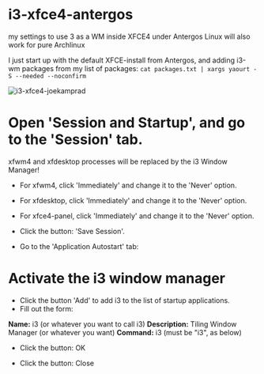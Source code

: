 # i3-xfce4-antergos
my settings to use 3 as a WM inside XFCE4 under Antergos Linux
will also work for pure Archlinux


I just start up with the default XFCE-install from Antergos, and adding i3-wm packages from my list of packages:
`cat packages.txt | xargs yaourt -S --needed --noconfirm`



![i3-xfce4-joekamprad](https://i.imgur.com/Wd5tUxQ.jpg)


# Open 'Session and Startup', and go to the 'Session' tab.

xfwm4 and xfdesktop processes will be replaced by the i3 Window Manager!
* For xfwm4, click 'Immediately' and change it to the  'Never' option.
* For xfdesktop, click 'Immediately' and change it to the 'Never' option.
* For xfce4-panel, click 'Immediately' and change it to the 'Never' option.

* Click the button: 'Save Session'.

* Go to the 'Application Autostart' tab:

# Activate the i3 window manager

* Click the button 'Add' to add i3 to the list of startup applications.
* Fill out the form:

**Name:**  i3 (or whatever you want to call i3)
**Description:** Tiling Window Manager (or whatever you want)
**Command:** i3 (must be "i3", as below)

* Click the button: OK

* Click the button: Close

